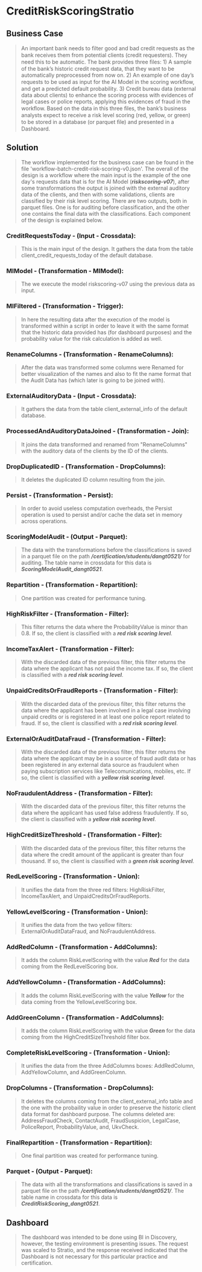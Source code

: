 # CreditRiskScoringStratio

## Business Case

> An important bank needs to ﬁlter good and bad credit requests as the bank receives them from potential clients (credit requesters). They need this to be automatic. The bank provides three ﬁles: 1) A sample of the bank’s historic credit request data, that they want to be automatically preprocessed from now on. 2) An example of one day’s requests to be used as input for the AI Model in the scoring workﬂow, and get a predicted default probability. 3) Credit bureau data (external data about clients) to enhance the scoring process with evidences of legal cases or police reports, applying this evidences of fraud in the workﬂow. Based on the data in this three ﬁles, the bank’s business analysts expect to receive a risk level scoring (red, yellow, or green) to be stored in a database (or parquet ﬁle) and presented in a Dashboard.

## Solution

> The workflow implemented for the business case can be found in the file 'workflow-batch-credit-risk-scoring-v0.json'. The overall of the design is a workflow where the main input is the example of the one day's requests data that is for the AI Model (***riskscoring-v07***), after some transformations the output is joined with the external auditory data of the clients, and then with some validations, clients are classified by their risk level scoring. There are two outputs, both in parquet files. One is for auditing before classification, and the other one contains the final data with the classifications. Each component of the design is explained below.

### CreditRequestsToday - (Input - Crossdata):

> This is the main input of the design. It gathers the data from the table client_credit_requests_today of the default database.

### MlModel - (Transformation - MlModel):

> The we execute the model riskscoring-v07 using the previous data as input.

### MlFiltered - (Transformation - Trigger):

> In here the resulting data after the execution of the model is transformed within a script in order to leave it with the same format that the historic data provided has (for dashboard purposes) and the probability value for the risk calculation is added as well.

### RenameColumns - (Transformation - RenameColumns):

> After the data was transformed some columns were Renamed for better visualization of the names and also to fit the name format that the Audit Data has (which later is going to be joined with).

### ExternalAuditoryData - (Input - Crossdata):

> It gathers the data from the table client_external_info of the default database.

### ProcessedAndAuditoryDataJoined - (Transformation - Join):

> It joins the data transformed and renamed from "RenameColumns" with the auditory data of the clients by the ID of the clients.

### DropDuplicatedID - (Transformation - DropColumns):

> It deletes the duplicated ID column resulting from the join.

### Persist - (Transformation - Persist):

> In order to avoid useless computation overheads, the Persist operation is used to persist and/or cache the data set in memory across operations.

### ScoringModelAudit - (Output - Parquet):

> The data with the transformations before the classifications is saved in a parquet file on the path ***/certification/students/dangt0521/*** for auditing. The table name in crossdata for this data is ***ScoringModelAudit_dangt0521***.

### Repartition - (Transformation - Repartition):

> One partition was created for performance tuning.

### HighRiskFilter - (Transformation - Filter):

> This filter returns the data where the ProbabilityValue is minor than 0.8. If so, the client is classified with a ***red risk scoring level***.

### IncomeTaxAlert - (Transformation - Filter):

> With the discarded data of the previous filter, this filter returns the data where the applicant has not paid the income tax. If so, the client is classified with a ***red risk scoring level***.

### UnpaidCreditsOrFraudReports - (Transformation - Filter):

> With the discarded data of the previous filter, this filter returns the data where the applicant has been involved in a legal case involving unpaid credits or is registered in at least one police report related to fraud. If so, the client is classified with a ***red risk scoring level***.

### ExternalOrAuditDataFraud - (Transformation - Filter):

> With the discarded data of the previous filter, this filter returns the data where the applicant may be in a source of fraud audit data or has  been registered in any external data source as fraudulent when paying subscription services like Telecomunications, mobiles, etc. If so, the client is classified with a ***yellow risk scoring level***.

### NoFraudulentAddress - (Transformation - Filter):

> With the discarded data of the previous filter, this filter returns the data where the applicant has used false address fraudulently. If so, the client is classified with a ***yellow risk scoring level***.

### HighCreditSizeThreshold - (Transformation - Filter):

> With the discarded data of the previous filter, this filter returns the data where the credit amount of the applicant is greater than four thousand. If so, the client is classified with a ***green risk scoring level***.

### RedLevelScoring - (Transformation - Union):

> It unifies the data from the three red filters: HighRiskFilter, IncomeTaxAlert, and UnpaidCreditsOrFraudReports.

### YellowLevelScoring - (Transformation - Union):

> It unifies the data from the two yellow filters: ExternalOrAuditDataFraud, and NoFraudulentAddress.

### AddRedColumn - (Transformation - AddColumns):

> It adds the column RiskLevelScoring with the value ***Red*** for the data coming from the RedLevelScoring box.

### AddYellowColumn - (Transformation - AddColumns):

> It adds the column RiskLevelScoring with the value ***Yellow*** for the data coming from the YellowLevelScoring box.

### AddGreenColumn - (Transformation - AddColumns):

> It adds the column RiskLevelScoring with the value ***Green*** for the data coming from the HighCreditSizeThreshold filter box.

### CompleteRiskLevelScoring - (Transformation - Union):

> It unifies the data from the three AddColumns boxes: AddRedColumn, AddYellowColumn, and AddGreenColumn.

### DropColumns - (Transformation - DropColumns):

> It deletes the columns coming from the client_external_info table and the one with the probaility value in order to preserve the historic client data format for dashboard purpose. The columns deleted are: AddressFraudCheck, ContactAudit, FraudSuspicion, LegalCase, PoliceReport, ProbabilityValue, and, UkvCheck.

### FinalRepartition - (Transformation - Repartition):

> One final partition was created for performance tuning.

### Parquet - (Output - Parquet):

> The data with all the transformations and classifications is saved in a parquet file on the path ***/certification/students/dangt0521/***. The table name in crossdata for this data is ***CreditRiskScoring_dangt0521***.

## Dashboard

> The dashboard was intended to be done using BI in Discovery, however, the testing environment is presenting issues. The request was scaled to Stratio, and the response received indicated that the Dashboard is not necessary for this particular practice and certification.
